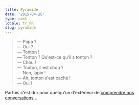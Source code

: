 ```yaml
---
title: Pyramide
date: '2015-04-26'
type: post
locale: fr_FR
slug: pyramide
---
```


> — Papa ?  
> — Oui ?  
> — Tonton !  
> — Tonton ? Qu'est-ce qu'il a tonton ?  
> — Chou !  
> — Tonton, il est chou ?  
> — Non, lapin !  
> — Ah, tonton s'est caché !  
> — Oui !

Parfois c'est dur pour quelqu'un d'extérieur de [comprendre nos conversations](https://www.youtube.com/watch?v=yfJ1GDTCNZU)...
